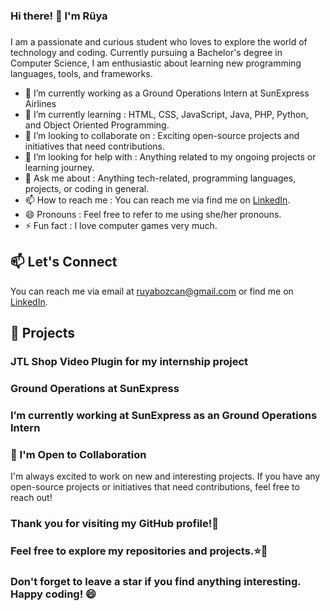### Hi there! 👋 I'm Rüya
### 

I am a passionate and curious student who loves to explore the world of technology and coding. Currently pursuing a Bachelor's degree in Computer Science, I am enthusiastic about learning new programming languages, tools, and frameworks.

- 🔭 I’m currently working as a Ground Operations Intern at SunExpress Airlines
- 🌱 I’m currently learning : HTML, CSS, JavaScript, Java, PHP, Python, and Object Oriented Programming.
- 👯 I’m looking to collaborate on : Exciting open-source projects and initiatives that need contributions.
- 🤔 I’m looking for help with : Anything related to my ongoing projects or learning journey.
- 💬 Ask me about : Anything tech-related, programming languages, projects, or coding in general.
- 📫 How to reach me : You can reach me via find me on [LinkedIn](https://www.linkedin.com/in/r%C3%BCya-bozcan-436425255/).
- 😄 Pronouns : Feel free to refer to me using she/her pronouns.
- ⚡ Fun fact : I love computer games very much.

## 📫 Let's Connect

You can reach me via email at ruyabozcan@gmail.com or find me on [LinkedIn](https://www.linkedin.com/in/r%C3%BCya-bozcan-436425255/).

## 🔭 Projects

### JTL Shop Video Plugin for my internship project
### Ground Operations at SunExpress
### I’m currently working at SunExpress as an Ground Operations Intern
### 🤝 I'm Open to Collaboration

I'm always excited to work on new and interesting projects. If you have any open-source projects or initiatives that need contributions, feel free to reach out!

### Thank you for visiting my GitHub profile!🚀
### Feel free to explore my repositories and projects.⭐🌱
### Don't forget to leave a star if you find anything interesting. Happy coding! 😄
